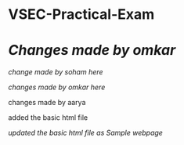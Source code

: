 # VSEC-Practical-Exam


*Changes made by omkar*
=======

*change made by soham here*

 *changes made by omkar here*

changes made by aarya

added the basic html file

*updated the basic html file as Sample webpage*



